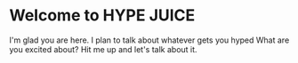 # Welcome to HYPE JUICE

I'm glad you are here. I plan to talk about whatever gets you hyped
What are you excited about? Hit me up and let's talk about it.
